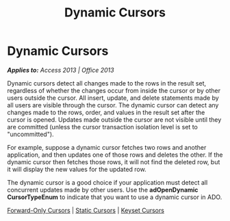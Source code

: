 ﻿---
title: Dynamic Cursors
TOCTitle: Dynamic Cursors
ms:assetid: ae599d86-6b89-6103-fda1-c899a6138e1d
ms:mtpsurl: https://msdn.microsoft.com/en-us/library/JJ249823(v=office.15)
ms:contentKeyID: 48547068
ms.date: 09/18/2015
mtps_version: v=office.15
---

# Dynamic Cursors


_**Applies to:** Access 2013 | Office 2013_

Dynamic cursors detect all changes made to the rows in the result set, regardless of whether the changes occur from inside the cursor or by other users outside the cursor. All insert, update, and delete statements made by all users are visible through the cursor. The dynamic cursor can detect any changes made to the rows, order, and values in the result set after the cursor is opened. Updates made outside the cursor are not visible until they are committed (unless the cursor transaction isolation level is set to "uncommitted").

For example, suppose a dynamic cursor fetches two rows and another application, and then updates one of those rows and deletes the other. If the dynamic cursor then fetches those rows, it will not find the deleted row, but it will display the new values for the updated row.

The dynamic cursor is a good choice if your application must detect all concurrent updates made by other users. Use the **adOpenDynamic** **CursorTypeEnum** to indicate that you want to use a dynamic cursor in ADO.

[Forward-Only Cursors](forward-only-cursors.md) | [Static Cursors](static-cursors.md) | [Keyset Cursors](keyset-cursors.md)

